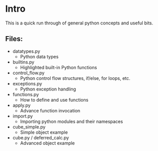 Intro
===
This is a quick run through of general python concepts and useful bits.

Files:
---
   * datatypes.py 
      * Python data types
   * builtins.py
      * Highlighted built-in Python functions
   * control_flow.py
      * Python control flow structures, if/else, for loops, etc.
   * exceptions.py
      * Python exception handling
   * functions.py
      * How to define and use functions
   * apply.py
      * Advance function invocation
   * import.py
      * Importing python modules and their namespaces
   * cube_simple.py
      * Simple object example
   * cube.py / deferred_calc.py
      * Advanced object example
